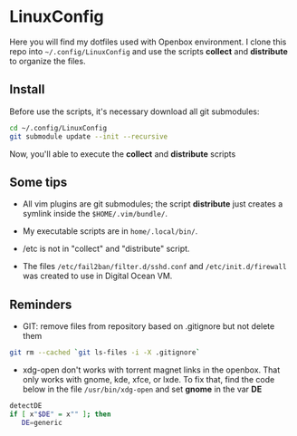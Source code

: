 LinuxConfig
===========

Here you will find my dotfiles used with Openbox environment. I clone this repo into ``~/.config/LinuxConfig`` and use 
the scripts **collect** and **distribute** to organize the files.

Install
----------

Before use the scripts, it's necessary download all git submodules:

```bash
cd ~/.config/LinuxConfig
git submodule update --init --recursive
```
Now, you'll able to execute the **collect** and **distribute** scripts


Some tips
----------

* All vim plugins are git submodules; the script **distribute** just creates a symlink inside the ``$HOME/.vim/bundle/``.

* My executable scripts are in ``home/.local/bin/``.

* /etc is not in "collect" and "distribute" script.

* The files ``/etc/fail2ban/filter.d/sshd.conf`` and ``/etc/init.d/firewall`` was created to use in Digital Ocean VM. 

Reminders
-----------

* GIT: remove files from repository based on .gitignore but not delete them

```bash
git rm --cached `git ls-files -i -X .gitignore`
```

* xdg-open don't works with torrent magnet links in the openbox. That only works with gnome, kde, xfce, or lxde.
To fix that, find the code below in the file ``/usr/bin/xdg-open`` and set **gnome**  in the var **DE** 

```bash    
detectDE
if [ x"$DE" = x"" ]; then
   DE=generic
```


